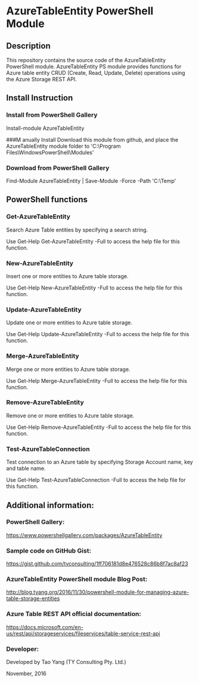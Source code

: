 # AzureTableEntity PowerShell Module
## Description
This repository contains the source code of the AzureTableEntity PowerShell module. AzureTableEntity PS module provides functions for Azure table entity CRUD (Create, Read, Update, Delete) operations using the Azure Storage REST API.

## Install Instruction
### Install from PowerShell Gallery
Install-module AzureTableEntity

###M anually Install
Download this module from github, and place the AzureTableEntity module folder to 'C:\Program Files\WindowsPowerShell\Modules'

### Download from PowerShell Gallery
Find-Module AzureTableEntity | Save-Module -Force -Path 'C:\Temp'

## PowerShell functions
### Get-AzureTableEntity
Search Azure Table entities by specifying a search string.

Use Get-Help Get-AzureTableEntity -Full to access the help file for this function.

### New-AzureTableEntity
Insert one or more entities to Azure table storage.

Use Get-Help New-AzureTableEntity -Full to access the help file for this function.

### Update-AzureTableEntity
Update one or more entities to Azure table storage.

Use Get-Help Update-AzureTableEntity -Full to access the help file for this function.

### Merge-AzureTableEntity
Merge one or more entities to Azure table storage.

Use Get-Help Merge-AzureTableEntity -Full to access the help file for this function.

### Remove-AzureTableEntity
Remove one or more entities to Azure table storage.

Use Get-Help Remove-AzureTableEntity -Full to access the help file for this function.

### Test-AzureTableConnection
Test connection to an Azure table by specifying Storage Account name, key and table name.

Use Get-Help Test-AzureTableConnection -Full to access the help file for this function.

## Additional information:

### PowerShell Gallery:
https://www.powershellgallery.com/packages/AzureTableEntity

### Sample code on GitHub Gist:
https://gist.github.com/tyconsulting/1ff706181d8e476528c86b8f7ac8af23

### AzureTableEntity PowerShell module Blog Post:
http://blog.tyang.org/2016/11/30/powershell-module-for-managing-azure-table-storage-entities

### Azure Table REST API official documentation:
https://docs.microsoft.com/en-us/rest/api/storageservices/fileservices/table-service-rest-api

### Developer:
Developed by Tao Yang (TY Consulting Pty. Ltd.)

November, 2016
